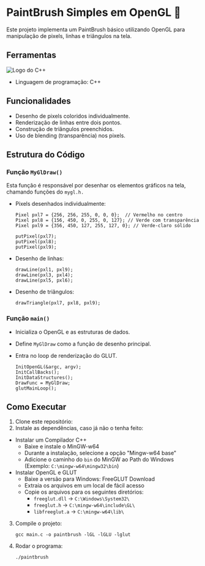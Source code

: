 # PaintBrush Simples em OpenGL 🎨

Este projeto implementa um PaintBrush básico utilizando OpenGL para manipulação de pixels, linhas e triângulos na tela.

## Ferramentas

![Logo do C++](https://cdn-icons-png.flaticon.com/256/6132/6132222.png)

- Linguagem de programação: C++

## Funcionalidades

- Desenho de pixels coloridos individualmente.
- Renderização de linhas entre dois pontos.
- Construção de triângulos preenchidos.
- Uso de blending (transparência) nos pixels.

## Estrutura do Código

### Função `MyGlDraw()`

Esta função é responsável por desenhar os elementos gráficos na tela, chamando funções do `mygl.h.`

- Pixels desenhados individualmente:

    ```
    Pixel pxl7 = {256, 256, 255, 0, 0, 0};  // Vermelho no centro
    Pixel pxl8 = {156, 450, 0, 255, 0, 127}; // Verde com transparência
    Pixel pxl9 = {356, 450, 127, 255, 127, 0}; // Verde-claro sólido
    
    putPixel(pxl7);
    putPixel(pxl8);
    putPixel(pxl9);
    ```

- Desenho de linhas:

    ```
    drawLine(pxl1, pxl9);
    drawLine(pxl3, pxl4);
    drawLine(pxl5, pxl6);
    ```

- Desenho de triângulos:

    `drawTriangle(pxl7, pxl8, pxl9);`

### Função `main()`

- Inicializa o OpenGL e as estruturas de dados.
- Define `MyGlDraw` como a função de desenho principal.
- Entra no loop de renderização do GLUT.

    ```
    InitOpenGL(&argc, argv);
    InitCallBacks();
    InitDataStructures();
    DrawFunc = MyGlDraw;
    glutMainLoop();
    ```

## Como Executar

1. Clone este repositório:
2. Instale as dependências, caso já não o tenha feito:
  - Instalar um Compilador C++
    - Baixe e instale o MinGW-w64
    - Durante a instalação, selecione a opção "Mingw-w64 base"
    - Adicione o caminho do `bin` do MinGW ao Path do Windows (Exemplo: `C:\mingw-w64\mingw32\bin`)
  - Instalar OpenGL e GLUT
    - Baixe a versão para Windows: FreeGLUT Download
    - Extraia os arquivos em um local de fácil acesso
    - Copie os arquivos para os seguintes diretórios:
      - `freeglut.dll` → `C:\Windows\System32\`
      - `freeglut.h` → `C:\mingw-w64\include\GL\`
      - `libfreeglut.a` → `C:\mingw-w64\lib\`
3. Compile o projeto:

    `gcc main.c -o paintbrush -lGL -lGLU -lglut`

4. Rodar o programa:

    `./paintbrush`
